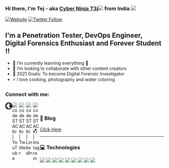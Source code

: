 ### Hi there, I'm Tej - aka [Cyber Ninja T3j][website]<img src="https://media.giphy.com/media/hvRJCLFzcasrR4ia7z/giphy.gif" width="25px"> from India <img src="https://media.giphy.com/media/QsgF8ZcGwwZjUOJf3d/giphy.gif" width="25px">

[![Website](https://img.shields.io/website?label=blog.tejkumar.in&style=for-the-badge&url=https%3A%2F%2Fcodestackr.com)](https://blog.tejkumar.in)
[![Twitter Follow](https://img.shields.io/twitter/follow/CyberT3j?color=1DA1F2&logo=twitter&style=for-the-badge)](https://twitter.com/intent/follow?original_referer=https%3A%2F%2Fgithub.com%2Ftej0402&screen_name=CyberT3j)

## I'm a Penetration Tester, DevOps Engineer, Digital Forensics Enthusiast and Forever Student !!

- 🌱 I’m currently learning everything 🤣
- 👯 I’m looking to collaborate with other content creators
- 🥅 2021 Goals: To become Digital Forensic Investigator
- ⚡ I love cooking, photography and water coloring

### Connect with me:

[<img align="left" alt="codeSTACKr.com" width="22px" src="https://raw.githubusercontent.com/iconic/open-iconic/master/svg/globe.svg" />][website]
[<img align="left" alt="codeSTACKr | YouTube" width="22px" src="https://cdn.jsdelivr.net/npm/simple-icons@v3/icons/youtube.svg" />][youtube]
[<img align="left" alt="codeSTACKr | Twitter" width="22px" src="https://cdn.jsdelivr.net/npm/simple-icons@v3/icons/twitter.svg" />][twitter]
[<img align="left" alt="codeSTACKr | LinkedIn" width="22px" src="https://cdn.jsdelivr.net/npm/simple-icons@v3/icons/linkedin.svg" />][linkedin]
[<img align="left" alt="codeSTACKr | Instagram" width="22px" src="https://cdn.jsdelivr.net/npm/simple-icons@v3/icons/instagram.svg" />][instagram]

<br />

<!-- --- -->

<!--### 📺 Latest YouTube Videos

<!-- YOUTUBE:START -->
<!-- - [YouTube Rewind 2020 - Web Dev Edition!](https://www.youtube.com/watch?v=F9ON_E6-y1E)
- ["Glassmorphism" Frosted Glass Credit Card Form with Validation | HTML, CSS, JavaScript](https://www.youtube.com/watch?v=jEa9YyRqE1U)
- [STOP Declaring IDs!?! JavaScript Global Variables Best Practices](https://www.youtube.com/watch?v=cve1gYV7jWk)
- [This is ALL you NEED to Become a Web Developer Today (2021)](https://www.youtube.com/watch?v=LTwFX-hitQo)
- [Top VS Code Updates | Last 2020 Update | v1.52 Released!! | Tips & Tricks 2020](https://www.youtube.com/watch?v=dgOu1Y9xl5k)
<!-- YOUTUBE:END 

➡️ [more videos...](https://youtube.com/codestackr) -->



### 📕 Blog

<!-- BLOG-POST-LIST:START -->
 - [Click Here](http://blog.tejkumar.in)

---
### 💻 Technologies
<img height="20" src="https://img.shields.io/badge/Amazon_AWS-232F3E?style=for-the-badge&logo=amazon-aws&logoColor=white" style="max-width:100%">   <img height="20" src="https://img.shields.io/badge/Google_Cloud-4285F4?style=for-the-badge&logo=google-cloud&logoColor=white" style="max-width:100%">   <img height="20" src="https://img.shields.io/badge/Microsoft_Azure-0089D6?style=for-the-badge&logo=microsoft-azure&logoColor=white" style="max-width:100%">   <img height="20" src="https://img.shields.io/badge/Python-14354C?style=for-the-badge&logo=python&logoColor=white" style="max-width:100%">   <img height="20" src="https://img.shields.io/badge/PostgreSQL-316192?style=for-the-badge&logo=postgresql&logoColor=white" style="max-width:100%">   <img height="20" src="https://img.shields.io/badge/MySQL-00000F?style=for-the-badge&logo=mysql&logoColor=white" style="max-width:100%">   <img height="20" src="https://img.shields.io/badge/Java-ED8B00?style=for-the-badge&logo=java&logoColor=white" style="max-width:100%">   	<img height="20" src="https://img.shields.io/badge/Windows-0078D6?style=for-the-badge&logo=windows&logoColor=white" style="max-width:100%">   <img height="20" src="https://img.shields.io/badge/Ubuntu-E95420?style=for-the-badge&logo=ubuntu&logoColor=white" style="max-width:100%">

[website]: http://tejkumar.in
[course]: http://#
[twitter]: https://twitter.com/CyberT3j
[youtube]: https://youtube.com/#
[instagram]: https://instagram.com/iamtejkumar
[linkedin]: https://linkedin.com/in/iamtejkumar
[webdevplaylist]: https://www.youtube.com/playlist?list=#
[jsplaylist]: https://www.youtube.com/playlist?list=#
[cssplaylist]: https://www.youtube.com/playlist?list=#
[reactplaylist]: https://www.youtube.com/playlist?list=#
